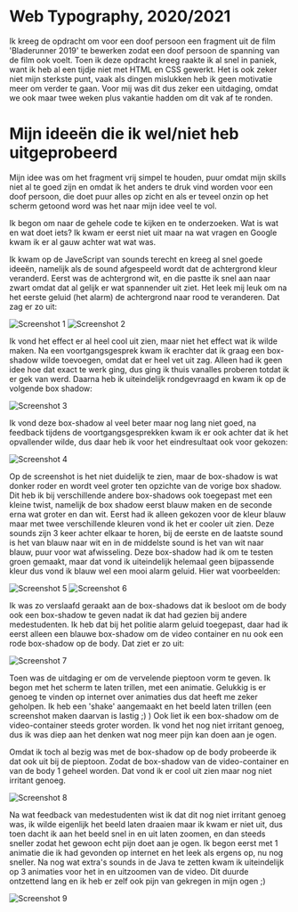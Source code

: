 # Web Typography, 2020/2021
Ik kreeg de opdracht om voor een doof persoon een fragment uit de film 'Bladerunner 2019' te bewerken zodat een doof persoon de spanning van de film ook voelt. Toen ik deze opdracht kreeg raakte ik al snel in paniek, want ik heb al een tijdje niet met HTML en CSS gewerkt. Het is ook zeker niet mijn sterkste punt, vaak als dingen mislukken heb ik geen motivatie meer om verder te gaan. Voor mij was dit dus zeker een uitdaging, omdat we ook maar twee weken plus vakantie hadden om dit vak af te ronden.

# Mijn ideeën die ik wel/niet heb uitgeprobeerd
Mijn idee was om het fragment vrij simpel te houden, puur omdat mijn skills niet al te goed zijn en omdat ik het anders te druk vind worden voor een doof persoon, die doet puur alles op zicht en als er teveel onzin op het scherm getoond word was het naar mijn idee veel te vol.

Ik begon om naar de gehele code te kijken en te onderzoeken. Wat is wat en wat doet iets? Ik kwam er eerst niet uit maar na wat vragen en Google kwam ik er al gauw achter wat wat was.

Ik kwam op de JaveScript van sounds terecht en kreeg al snel goede ideeën, namelijk als de sound afgespeeld wordt dat de achtergrond kleur veranderd. Eerst was de achtergrond wit, en die pastte ik snel aan naar zwart omdat dat al gelijk er wat spannender uit ziet. Het leek mij leuk om na het eerste geluid (het alarm) de achtergrond naar rood te veranderen. Dat zag er zo uit:

<img src="img/scherm1.png" alt="Screenshot 1">

<img src="img/scherm2.png" alt="Screenshot 2">

Ik vond het effect er al heel cool uit zien, maar niet het effect wat ik wilde maken. Na een voortgangsgesprek kwam ik erachter dat ik graag een box-shadow wilde toevoegen, omdat dat er heel vet uit zag. Alleen had ik geen idee hoe dat exact te werk ging, dus ging ik thuis vanalles proberen totdat ik er gek van werd. Daarna heb ik uiteindelijk rondgevraagd en kwam ik op de volgende box shadow:

<img src="img/scherm3.png" alt="Screenshot 3">

Ik vond deze box-shadow al veel beter maar nog lang niet goed, na feedback tijdens de voortgangsgesprekken kwam ik er ook achter dat ik het opvallender wilde, dus daar heb ik voor het eindresultaat ook voor gekozen:

<img src="img/scherm4.png" alt="Screenshot 4">

Op de screenshot is het niet duidelijk te zien, maar de box-shadow is wat donker roder en wordt veel groter ten opzichte van de vorige box shadow. Dit heb ik bij verschillende andere box-shadows ook toegepast met een kleine twist, namelijk de box shadow eerst blauw maken en de seconde erna wat groter en dan wit. Eerst had ik alleen gekozen voor de kleur blauw maar met twee verschillende kleuren vond ik het er cooler uit zien. Deze sounds zijn 3 keer achter elkaar te horen, bij de eerste en de laatste sound is het van blauw naar wit en in de middelste sound is het van wit naar blauw, puur voor wat afwisseling. 
Deze box-shadow had ik om te testen groen gemaakt, maar dat vond ik uiteindelijk helemaal geen bijpassende kleur dus vond ik blauw wel een mooi alarm geluid.
Hier wat voorbeelden:

<img src="img/scherm5.png" alt="Screenshot 5">

<img src="img/scherm6.png" alt="Screenshot 6">

Ik was zo verslaafd geraakt aan de box-shadows dat ik besloot om de body ook een box-shadow te geven nadat ik dat had gezien bij andere medestudenten. Ik heb dat bij het politie alarm geluid toegepast, daar had ik eerst alleen een blauwe box-shadow om de video container en nu ook een rode box-shadow op de body. Dat ziet er zo uit:

<img src="img/scherm7.png" alt="Screenshot 7">

Toen was de uitdaging er om de vervelende pieptoon vorm te geven. Ik begon met het scherm te laten trillen, met een animatie. Gelukkig is er genoeg te vinden op internet over animaties dus dat heeft me zeker geholpen. Ik heb een 'shake' aangemaakt en het beeld laten trillen (een screenshot maken daarvan is lastig ;) ) Ook liet ik een box-shadow om de video-container steeds groter worden. Ik vond het nog niet irritant genoeg, dus ik was diep aan het denken wat nog meer pijn kan doen aan je ogen. 

Omdat ik toch al bezig was met de box-shadow op de body probeerde ik dat ook uit bij de pieptoon. Zodat de box-shadow van de video-container en van de body 1 geheel worden. Dat vond ik er cool uit zien maar nog niet irritant genoeg. 

<img src="img/scherm8.png" alt="Screenshot 8">

Na wat feedback van medestudenten wist ik dat dit nog niet irritant genoeg was, ik wilde eigenlijk het beeld laten draaien maar ik kwam er niet uit, dus toen dacht ik aan het beeld snel in en uit laten zoomen, en dan steeds sneller zodat het gewoon echt pijn doet aan je ogen. Ik begon eerst met 1 animatie die ik had gevonden op internet en het leek als ergens op, nu nog sneller. Na nog wat extra's sounds in de Java te zetten kwam ik uiteindelijk op 3 animaties voor het in en uitzoomen van de video. Dit duurde ontzettend lang en ik heb er zelf ook pijn van gekregen in mijn ogen ;)

<img src="img/scherm9.png" alt="Screenshot 9">



